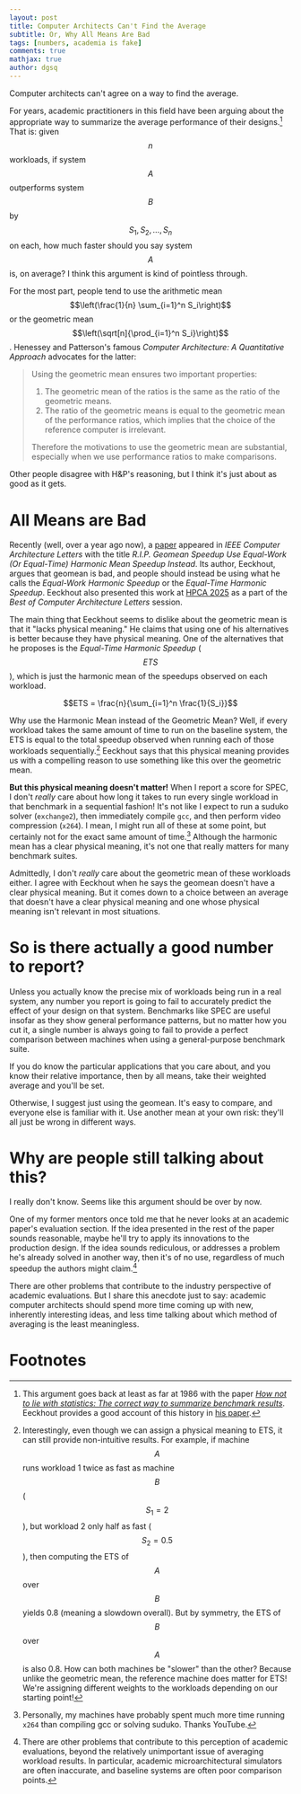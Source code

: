```yaml
---
layout: post
title: Computer Architects Can't Find the Average
subtitle: Or, Why All Means Are Bad
tags: [numbers, academia is fake]
comments: true
mathjax: true
author: dgsq
---
```


Computer architects can't agree on a way to find the average.

For years, academic practitioners in this field have been arguing about the appropriate way to summarize the average performance of their designs.[^arguments] That is: given $$n$$ workloads, if system $$A$$ outperforms system $$B$$ by $$S_1, S_2, \ldots, S_n$$ on each, how much faster should you say system $$A$$ is, on average? I think this argument is kind of pointless through.

[^arguments]: This argument goes back at least as far at 1986 with the paper *[How not to lie with statistics: The correct way to summarize benchmark results](https://dl.acm.org/doi/pdf/10.1145/5666.5673)*. Eeckhout provides a good account of this history in [his paper](https://ieeexplore.ieee.org/document/10419888).

For the most part, people tend to use the arithmetic mean $$\left(\frac{1}{n} \sum_{i=1}^n S_i\right)$$ or the geometric mean $$\left(\sqrt[n]{\prod_{i=1}^n S_i}\right)$$. Henessey and Patterson's famous *Computer Architecture: A Quantitative Approach* advocates for the latter:
> Using the geometric mean ensures two important properties:
> 1. The geometric mean of the ratios is the same as the ratio of the geometric means.
> 2. The ratio of the geometric means is equal to the geometric mean of the performance ratios, which implies that the choice of the reference computer is irrelevant.
> 
> Therefore the motivations to use the geometric mean are substantial, especially when we use performance ratios to make comparisons.

Other people disagree with H&P's reasoning, but I think it's just about as good as it gets.

# All Means are Bad

Recently (well, over a year ago now), a [paper](https://ieeexplore.ieee.org/document/10419888) appeared in *IEEE Computer Architecture Letters* with the title *R.I.P. Geomean Speedup Use Equal-Work (Or Equal-Time) Harmonic Mean Speedup Instead*. Its author, Eeckhout, argues that geomean is bad, and people should instead be using what he calls the *Equal-Work Harmonic Speedup* or the *Equal-Time Harmonic Speedup*. Eeckhout also presented this work at [HPCA 2025](https://hpca-conf.org/2025/main-program/) as a part of the *Best of Computer Architecture Letters* session.

The main thing that Eeckhout seems to dislike about the geometric mean is that it "lacks physical meaning." He claims that using one of his alternatives is better because they have physical meaning. One of the alternatives that he proposes is the *Equal-Time Harmonic Speedup* ($$ETS$$), which is just the harmonic mean of the speedups observed on each workload.

$$ETS = \frac{n}{\sum_{i=1}^n \frac{1}{S_i}}$$

Why use the Harmonic Mean instead of the Geometric Mean? Well, if every workload takes the same amount of time to run on the baseline system, the ETS is equal to the total speedup observed when running each of those workloads sequentially.[^ets] Eeckhout says that this physical meaning provides us with a compelling reason to use something like this over the geometric mean.

[^ets]: Interestingly, even though we can assign a physical meaning to ETS, it can still provide non-intuitive results. For example, if machine $$A$$ runs workload 1 twice as fast as machine $$B$$ ($$S_1=2$$), but workload 2 only half as fast ($$S_2 = 0.5$$), then computing the ETS of $$A$$ over $$B$$ yields 0.8 (meaning a slowdown overall). But by symmetry, the ETS of $$B$$ over $$A$$ is also 0.8. How can both machines be "slower" than the other? Because unlike the geometric mean, the reference machine does matter for ETS! We're assigning different weights to the workloads depending on our starting point!

__But this physical meaning doesn't matter!__ When I report a score for SPEC, I don't *really* care about how long it takes to run every single workload in that benchmark in a sequential fashion! It's not like I expect to run a suduko solver (`exchange2`), then immediately compile `gcc`, and then perform video compression (`x264`). I mean, I might run all of these at some point, but certainly not for the exact same amount of time.[^aside1] Although the harmonic mean has a clear physical meaning, it's not one that really matters for many benchmark suites.

[^aside1]: Personally, my machines have probably spent much more time running `x264` than compiling gcc or solving suduko. Thanks YouTube.

Admittedly, I don't *really* care about the geometric mean of these workloads either. I agree with Eeckhout when he says the geomean doesn't have a clear physical meaning. But it comes down to a choice between an average that doesn't have a clear physical meaning and one whose physical meaning isn't relevant in most situations.

# So is there actually a good number to report?

Unless you actually know the precise mix of workloads being run in a real system, any number you report is going to fail to accurately predict the effect of your design on that system. Benchmarks like SPEC are useful insofar as they show general performance patterns, but no matter how you cut it, a single number is always going to fail to provide a perfect comparison between machines when using a general-purpose benchmark suite.

If you do know the particular applications that you care about, and you know their relative importance, then by all means, take their weighted average and you'll be set.

Otherwise, I suggest just using the geomean. It's easy to compare, and everyone else is familiar with it. Use another mean at your own risk: they'll all just be wrong in different ways.

# Why are people still talking about this?

I really don't know. Seems like this argument should be over by now.

One of my former mentors once told me that he never looks at an academic paper's evaluation section. If the idea presented in the rest of the paper sounds reasonable, maybe he'll try to apply its innovations to the production design. If the idea sounds rediculous, or addresses a problem he's already solved in another way, then it's of no use, regardless of much speedup the authors might claim.[^eval]

[^eval]: There are other problems that contribute to this perception of academic evaluations, beyond the relatively unimportant issue of averaging workload results. In particular, academic microarchitectural simulators are often inaccurate, and baseline systems are often poor comparison points.

There are other problems that contribute to the industry perspective of academic evaluations. But I share this anecdote just to say: academic computer architects should spend more time coming up with new, inherently interesting ideas, and less time talking about which method of averaging is the least meaningless.

# Footnotes